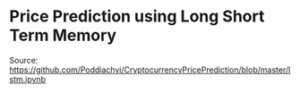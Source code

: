 # Price Prediction using Long Short Term Memory

Source: https://github.com/Poddiachyi/CryptocurrencyPricePrediction/blob/master/lstm.ipynb
